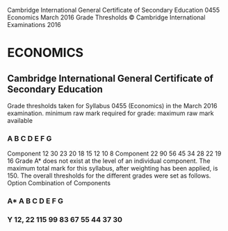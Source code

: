  Cambridge International General Certificate of Secondary Education 0455 Economics March 2016 Grade Thresholds © Cambridge International Examinations 2016 

# ECONOMICS 

## Cambridge International General Certificate of Secondary Education 

Grade thresholds taken for Syllabus 0455 (Economics) in the March 2016 examination. minimum raw mark required for grade: maximum raw mark available 

### A B C D E F G 

Component 12 30 23 20 18 15 12 10 8 Component 22 90 56 45 34 28 22 19 16 Grade A* does not exist at the level of an individual component. The maximum total mark for this syllabus, after weighting has been applied, is 150. The overall thresholds for the different grades were set as follows. Option Combination of Components 

### A* A B C D E F G 

### Y 12, 22 115 99 83 67 55 44 37 30 


